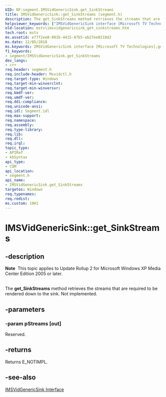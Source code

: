 ```yaml
---
UID: NF:segment.IMSVidGenericSink.get_SinkStreams
title: IMSVidGenericSink::get_SinkStreams (segment.h)
description: The get_SinkStreams method retrieves the streams that are required to be rendered down to the sink. Not implemented.
helpviewer_keywords: ["IMSVidGenericSink interface [Microsoft TV Technologies]","get_SinkStreams method","IMSVidGenericSink.get_SinkStreams","IMSVidGenericSink::get_SinkStreams","IMSVidGenericSinkget_SinkStreams","get_SinkStreams","get_SinkStreams method [Microsoft TV Technologies]","get_SinkStreams method [Microsoft TV Technologies]","IMSVidGenericSink interface","mstv.imsvidgenericsink_get_sinkstreams","segment/IMSVidGenericSink::get_SinkStreams"]
old-location: mstv\imsvidgenericsink_get_sinkstreams.htm
tech.root: mstv
ms.assetid: e77f2ee8-081b-4415-87b5-ab27ee0218d2
ms.date: 12/05/2018
ms.keywords: IMSVidGenericSink interface [Microsoft TV Technologies],get_SinkStreams method, IMSVidGenericSink.get_SinkStreams, IMSVidGenericSink::get_SinkStreams, IMSVidGenericSinkget_SinkStreams, get_SinkStreams, get_SinkStreams method [Microsoft TV Technologies], get_SinkStreams method [Microsoft TV Technologies],IMSVidGenericSink interface, mstv.imsvidgenericsink_get_sinkstreams, segment/IMSVidGenericSink::get_SinkStreams
f1_keywords:
- segment/IMSVidGenericSink.get_SinkStreams
dev_langs:
- c++
req.header: segment.h
req.include-header: Msvidctl.h
req.target-type: Windows
req.target-min-winverclnt: 
req.target-min-winversvr: 
req.kmdf-ver: 
req.umdf-ver: 
req.ddi-compliance: 
req.unicode-ansi: 
req.idl: Segment.idl
req.max-support: 
req.namespace: 
req.assembly: 
req.type-library: 
req.lib: 
req.dll: 
req.irql: 
topic_type:
- APIRef
- kbSyntax
api_type:
- COM
api_location:
- segment.h
api_name:
- IMSVidGenericSink.get_SinkStreams
targetos: Windows
req.typenames: 
req.redist: 
ms.custom: 19H1
---
```


# IMSVidGenericSink::get_SinkStreams


## -description



<div class="alert"><b>Note</b>  This topic applies to Update Rollup 2 for Microsoft Windows XP Media Center Edition 2005 or later.
        </div>
<div> </div>


The <b>get_SinkStreams</b> method retrieves the streams that are required to be rendered down to the sink. Not implemented.


## -parameters




### -param pStreams [out]

Reserved.


## -returns



Returns E_NOTIMPL.




## -see-also




<a href="https://docs.microsoft.com/previous-versions/windows/desktop/mstv/msvidgenericsink">IMSVidGenericSink Interface</a>
 

 

